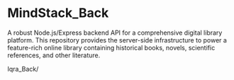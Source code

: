 # MindStack_Back
A robust Node.js/Express backend API for a comprehensive digital library platform. This repository provides the server-side infrastructure to power a feature-rich online library containing historical books, novels, scientific references, and other literature.


Iqra_Back/


